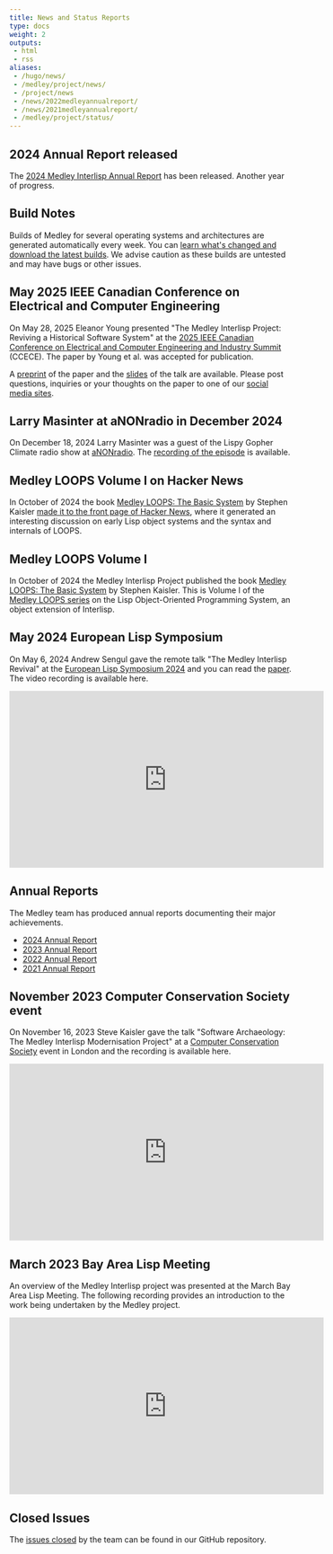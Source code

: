 ```yaml
---
title: News and Status Reports
type: docs
weight: 2
outputs:
 - html
 - rss
aliases:
 - /hugo/news/
 - /medley/project/news/
 - /project/news
 - /news/2022medleyannualreport/
 - /news/2021medleyannualreport/
 - /medley/project/status/
---
```


## 2024 Annual Report released

The [2024 Medley Interlisp Annual Report](/project/status/2024medleyannualreport) has been released.  Another year of progress.

## Build Notes

Builds of Medley for several operating systems and architectures are generated automatically every week. You can [learn what's changed and download the latest builds](https://github.com/Interlisp/medley/releases). We advise caution as these builds are untested and may have bugs or other issues.

## May 2025 IEEE Canadian Conference on Electrical and Computer Engineering

On May 28, 2025 Eleanor Young presented "The Medley Interlisp Project: Reviving a Historical Software System" at the [2025 IEEE Canadian Conference on Electrical and Computer Engineering and Industry Summit](https://ccece2025.ieee.ca) (CCECE). The paper by Young et al. was accepted for publication.

A [preprint](/documentation/young-ccece2025.pdf) of the paper and the [slides](/documentation/young-ccece2025-slides.pdf) of the talk are available. Please post questions, inquiries or your thoughts on the paper to one of our [social media sites](../getInvolved#3-join-in-the-discussions).

## Larry Masinter at aNONradio in December 2024

On December 18, 2024 Larry Masinter was a guest of the Lispy Gopher Climate radio show at [aNONradio](https://anonradio.net). The [recording of the episode](https://archives.anonradio.net/202412180000_screwtape.mp3) is available.

## Medley LOOPS Volume I on Hacker News

In October of 2024 the book [Medley LOOPS: The Basic System](/documentation/2024-loops-book-1.pdf) by Stephen Kaisler [made it to the front page of Hacker News](https://news.ycombinator.com/item?id=41859622), where it generated an interesting discussion on early Lisp object systems and the syntax and internals of LOOPS.

## Medley LOOPS Volume I

In October of 2024 the Medley Interlisp Project published the book [Medley LOOPS: The Basic System](/documentation/2024-loops-book-1.pdf) by Stephen Kaisler. This is Volume I of the [Medley LOOPS series](/software/using-medley#interlisp-books) on the Lisp Object-Oriented Programming System, an object extension of Interlisp.

## May 2024 European Lisp Symposium

On May 6, 2024 Andrew Sengul gave the remote talk "The Medley Interlisp Revival" at the [European Lisp Symposium 2024](https://european-lisp-symposium.org/2024/index.html) and you can read the [paper](https://doi.org/10.5281/zenodo.11090093). The video recording is available here.

<iframe width="560" height="315" src="https://www.youtube-nocookie.com/embed/ZBAJukF5mPE?si=nLVT7PRHd4-m0OMp" title="YouTube video player" frameborder="0" allow="accelerometer; autoplay; clipboard-write; encrypted-media; gyroscope; picture-in-picture; web-share" referrerpolicy="strict-origin-when-cross-origin" allowfullscreen></iframe>

## Annual Reports

The Medley team has produced annual reports documenting their major achievements.

- [2024 Annual Report](/project/status/2024medleyannualreport)
- [2023 Annual Report](/project/status/2023medleyannualreport)
- [2022 Annual Report](/project/status/2022medleyannualreport)
- [2021 Annual Report](/project/status/2021medleyannualreport)

## November 2023 Computer Conservation Society event

On November 16, 2023 Steve Kaisler gave the talk "Software Archaeology: The Medley Interlisp Modernisation Project" at a [Computer Conservation Society](https://www.computerconservationsociety.org/) event in London and the recording is available here.

<iframe width="560" height="315" src="https://www.youtube-nocookie.com/embed/VcRsSAzUIx0?si=QIbQ3_owOYbC57uW" title="YouTube video player" frameborder="0" allow="accelerometer; autoplay; clipboard-write; encrypted-media; gyroscope; picture-in-picture; web-share" allowfullscreen></iframe>

## March 2023 Bay Area Lisp Meeting

An overview of the Medley Interlisp project was presented at the March Bay Area
Lisp Meeting.  The following recording provides an introduction to the work
being undertaken by the Medley project.

<iframe width="560" height="315" src="https://www.youtube.com/embed/N1MobfEaoWY" title="YouTube video player" frameborder="0" allow="accelerometer; autoplay; clipboard-write; encrypted-media; gyroscope; picture-in-picture; web-share" allowfullscreen></iframe>

## Closed Issues

The [issues closed](https://github.com/Interlisp/medley/issues?q=is%3Aissue+is%3Aclosed) by the team can be found in our GitHub repository.
